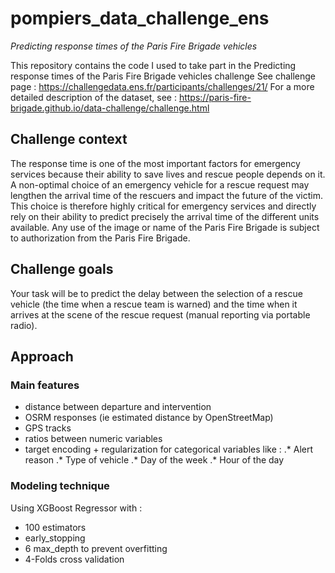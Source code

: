 # pompiers_data_challenge_ens
_Predicting response times of the Paris Fire Brigade vehicles_

This repository contains the code I used to take part in the Predicting response times of the Paris Fire Brigade vehicles challenge
See challenge page : https://challengedata.ens.fr/participants/challenges/21/
For a more detailed description of the dataset, see : https://paris-fire-brigade.github.io/data-challenge/challenge.html

## Challenge context
The response time is one of the most important factors for emergency services because their ability to save lives and rescue people depends on it. A non-optimal choice of an emergency vehicle for a rescue request may lengthen the arrival time of the rescuers and impact the future of the victim. This choice is therefore highly critical for emergency services and directly rely on their ability to predict precisely the arrival time of the different units available. Any use of the image or name of the Paris Fire Brigade is subject to authorization from the Paris Fire Brigade.

## Challenge goals
Your task will be to predict the delay between the selection of a rescue vehicle (the time when a rescue team is warned) and the time when it arrives at the scene of the rescue request (manual reporting via portable radio).

## Approach
### Main features
* distance between departure and intervention
* OSRM responses (ie estimated distance by OpenStreetMap)
* GPS tracks
* ratios between numeric variables
* target encoding + regularization for categorical variables like : 
.* Alert reason
.* Type of vehicle
.* Day of the week
.* Hour of the day

### Modeling technique
Using XGBoost Regressor with : 
* 100 estimators
* early_stopping
* 6 max_depth to prevent overfitting
* 4-Folds cross validation
